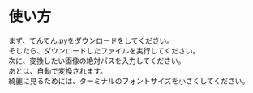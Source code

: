 # 使い方
まず、てんてん.pyをダウンロードをしてください。<br>
そしたら、ダウンロードしたファイルを実行してください。<br>
次に、変換したい画像の絶対パスを入力してください。<br>
あとは、自動で変換されます。<br>
綺麗に見るためには、ターミナルのフォントサイズを小さくしてください。
